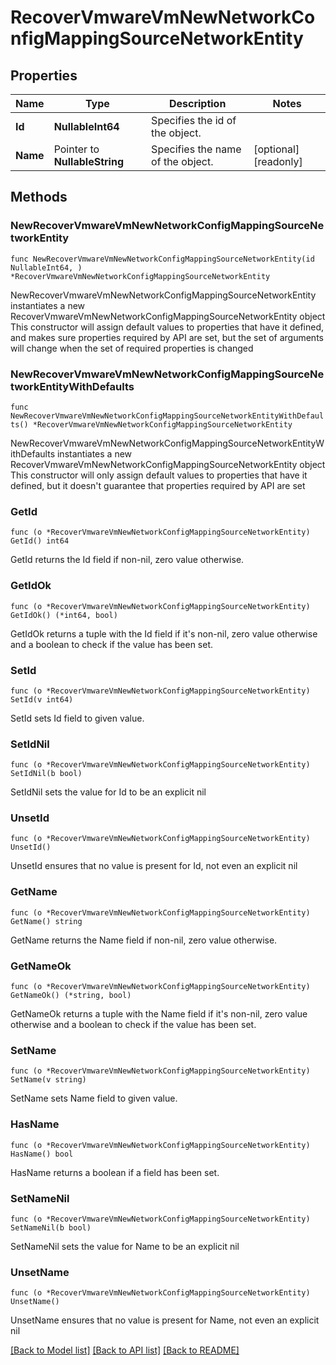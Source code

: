 # RecoverVmwareVmNewNetworkConfigMappingSourceNetworkEntity

## Properties

Name | Type | Description | Notes
------------ | ------------- | ------------- | -------------
**Id** | **NullableInt64** | Specifies the id of the object. | 
**Name** | Pointer to **NullableString** | Specifies the name of the object. | [optional] [readonly] 

## Methods

### NewRecoverVmwareVmNewNetworkConfigMappingSourceNetworkEntity

`func NewRecoverVmwareVmNewNetworkConfigMappingSourceNetworkEntity(id NullableInt64, ) *RecoverVmwareVmNewNetworkConfigMappingSourceNetworkEntity`

NewRecoverVmwareVmNewNetworkConfigMappingSourceNetworkEntity instantiates a new RecoverVmwareVmNewNetworkConfigMappingSourceNetworkEntity object
This constructor will assign default values to properties that have it defined,
and makes sure properties required by API are set, but the set of arguments
will change when the set of required properties is changed

### NewRecoverVmwareVmNewNetworkConfigMappingSourceNetworkEntityWithDefaults

`func NewRecoverVmwareVmNewNetworkConfigMappingSourceNetworkEntityWithDefaults() *RecoverVmwareVmNewNetworkConfigMappingSourceNetworkEntity`

NewRecoverVmwareVmNewNetworkConfigMappingSourceNetworkEntityWithDefaults instantiates a new RecoverVmwareVmNewNetworkConfigMappingSourceNetworkEntity object
This constructor will only assign default values to properties that have it defined,
but it doesn't guarantee that properties required by API are set

### GetId

`func (o *RecoverVmwareVmNewNetworkConfigMappingSourceNetworkEntity) GetId() int64`

GetId returns the Id field if non-nil, zero value otherwise.

### GetIdOk

`func (o *RecoverVmwareVmNewNetworkConfigMappingSourceNetworkEntity) GetIdOk() (*int64, bool)`

GetIdOk returns a tuple with the Id field if it's non-nil, zero value otherwise
and a boolean to check if the value has been set.

### SetId

`func (o *RecoverVmwareVmNewNetworkConfigMappingSourceNetworkEntity) SetId(v int64)`

SetId sets Id field to given value.


### SetIdNil

`func (o *RecoverVmwareVmNewNetworkConfigMappingSourceNetworkEntity) SetIdNil(b bool)`

 SetIdNil sets the value for Id to be an explicit nil

### UnsetId
`func (o *RecoverVmwareVmNewNetworkConfigMappingSourceNetworkEntity) UnsetId()`

UnsetId ensures that no value is present for Id, not even an explicit nil
### GetName

`func (o *RecoverVmwareVmNewNetworkConfigMappingSourceNetworkEntity) GetName() string`

GetName returns the Name field if non-nil, zero value otherwise.

### GetNameOk

`func (o *RecoverVmwareVmNewNetworkConfigMappingSourceNetworkEntity) GetNameOk() (*string, bool)`

GetNameOk returns a tuple with the Name field if it's non-nil, zero value otherwise
and a boolean to check if the value has been set.

### SetName

`func (o *RecoverVmwareVmNewNetworkConfigMappingSourceNetworkEntity) SetName(v string)`

SetName sets Name field to given value.

### HasName

`func (o *RecoverVmwareVmNewNetworkConfigMappingSourceNetworkEntity) HasName() bool`

HasName returns a boolean if a field has been set.

### SetNameNil

`func (o *RecoverVmwareVmNewNetworkConfigMappingSourceNetworkEntity) SetNameNil(b bool)`

 SetNameNil sets the value for Name to be an explicit nil

### UnsetName
`func (o *RecoverVmwareVmNewNetworkConfigMappingSourceNetworkEntity) UnsetName()`

UnsetName ensures that no value is present for Name, not even an explicit nil

[[Back to Model list]](../README.md#documentation-for-models) [[Back to API list]](../README.md#documentation-for-api-endpoints) [[Back to README]](../README.md)


